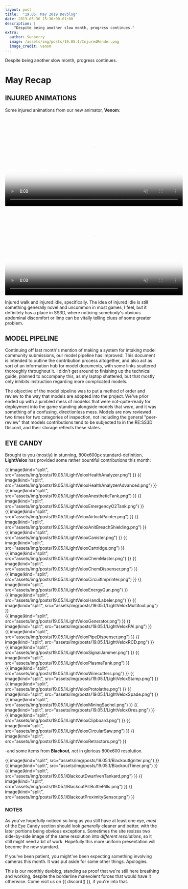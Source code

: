 ```yaml
---
layout: post
title:  "19.05: May 2019 Devblog"
date: 2019-05-30 15:30:00-01:00
description: |
    "Despite being another slow month, progress continues."
extra:
  author: Sunberry
  image: /assets/img/posts/19.05.1/InjuredRender.png
  image_credit: Venom
---
```


Despite being another slow month, progress continues.

# May Recap

## INJURED ANIMATIONS

Some injured animations from our new animator, **Venom**:

<video autoplay="autoplay" muted loop="loop" width="580px" poster="{{ site.baseurl }}/assets/img/posts/19.05.1/InjuredWalk.jpg">
  <source src="{{ site.baseurl }}/assets/img/posts/19.05.1/InjuredWalk.mp4" type="video/mp4">
</video>

<video autoplay="autoplay" muted loop="loop" width="580px" poster="{{ site.baseurl }}/assets/img/posts/19.05.1/InjuredIdle.jpg">
  <source src="{{ site.baseurl }}/assets/img/posts/19.05.1/InjuredIdle.mp4" type="video/mp4">
</video>

Injured walk and injured idle, specifically. The idea of injured idle is still something generally novel and uncommon in most games, I feel, but it definitely has a place in SS3D, where noticing somebody's obvious abdominal discomfort or limp can be vitally telling clues of some greater problem.

## MODEL PIPELINE

Continuing off last month's mention of making a system for intaking model community submissions, our model pipeline has improved. This document is intended to outline the contribution process altogether, and also act as sort of an information hub for model documents, with some links scattered thoroughly throughout it. I didn't get around to finishing up the technical guide, planned to accompany this, as my laptop shattered, but that mostly only inhibits instruction regarding more complicated models.

The objective of the model pipeline was to put a method of order and review to the way that models are adopted into the project. We've prior ended up with a jumbled mess of modelss that were not-quite-ready for deployment into the game standing alongside models that *were*, and it was something of a confusing, directionless mess. Models are now reviewed two times for two categories of inspection, not including the general "peer-review" that models contributions tend to be subjected to in the RE:SS3D Discord, and their storage reflects these states.

## EYE CANDY

Brought to you (mostly) in stunning, 800x600px standard-definition, **LightVelox** has provided some rather bountiful contributions this month:

<div class='horizontal-2' markdown='1'>
{{ image(kind="split", src="assets/img/posts/19.05.1/LightVeloxHealthAnalyzer.png") }}
{{ image(kind="split", src="assets/img/posts/19.05.1/LightVeloxHealthAnalyzerAdvanced.png") }}
</div>

<div class='horizontal-2' markdown='1'>
{{ image(kind="split", src="assets/img/posts/19.05.1/LightVeloxAnestheticTank.png") }}
{{ image(kind="split", src="assets/img/posts/19.05.1/LightVeloxEmergencyO2Tank.png") }}
</div>

<div class='horizontal-2' markdown='1'>
{{ image(kind="split", src="assets/img/posts/19.05.1/LightVeloxAirlockPainter.png") }}
{{ image(kind="split", src="assets/img/posts/19.05.1/LightVeloxAnitBreachShielding.png") }}
</div>

<div class='horizontal-2' markdown='1'>
{{ image(kind="split", src="assets/img/posts/19.05.1/LightVeloxCanister.png") }}
{{ image(kind="split", src="assets/img/posts/19.05.1/LightVeloxCartridge.png") }}
</div>

<div class='horizontal-2' markdown='1'>
{{ image(kind="split", src="assets/img/posts/19.05.1/LightVeloxChemMaster.png") }}
{{ image(kind="split", src="assets/img/posts/19.05.1/LightVeloxChemDispenser.png") }}
</div>

<div class='horizontal-2' markdown='1'>
{{ image(kind="split", src="assets/img/posts/19.05.1/LightVeloxCircuitImprinter.png") }}
{{ image(kind="split", src="assets/img/posts/19.05.1/LightVeloxEnergyGun.png") }}
</div>

<div class='horizontal-2' markdown='1'>
{{ image(kind="split", src="assets/img/posts/19.05.1/LightVeloxHandLabeler.png") }}
{{ image(kind="split", src="assets/img/posts/19.05.1/LightVeloxMultitool.png") }}
</div>

<div class='horizontal-2' markdown='1'>
{{ image(kind="split", src="assets/img/posts/19.05.1/LightVeloxGenerator.png") }}
{{ image(kind="split", src="assets/img/posts/19.05.1/LightVeloxPAI.png") }}
</div>

<div class='horizontal-2' markdown='1'>
{{ image(kind="split", src="assets/img/posts/19.05.1/LightVeloxPipeDispenser.png") }}
{{ image(kind="split", src="assets/img/posts/19.05.1/LightVeloxRCD.png") }}
</div>

<div class='horizontal-2' markdown='1'>
{{ image(kind="split", src="assets/img/posts/19.05.1/LightVeloxSignalJammer.png") }}
{{ image(kind="split", src="assets/img/posts/19.05.1/LightVeloxPlasmaTank.png") }}
</div>

<div class='horizontal-2' markdown='1'>
{{ image(kind="split", src="assets/img/posts/19.05.1/LightVeloxWirecutters.png") }}
{{ image(kind="split", src="assets/img/posts/19.05.1/LightVeloxStamp.png") }}
</div>

<div class='horizontal-2' markdown='1'>
{{ image(kind="split", src="assets/img/posts/19.05.1/LightVeloxProtolathe.png") }}
{{ image(kind="split", src="assets/img/posts/19.05.1/LightVeloxSpade.png") }}
</div>

<div class='horizontal-2' markdown='1'>
{{ image(kind="split", src="assets/img/posts/19.05.1/LightVeloxMiningSachel.png") }}
{{ image(kind="split", src="assets/img/posts/19.05.1/LightVeloxOres.png") }}
</div>

<div class='horizontal-3' markdown='1'>
{{ image(kind="split", src="assets/img/posts/19.05.1/LightVeloxClipboard.png") }}
{{ image(kind="split", src="assets/img/posts/19.05.1/LightVeloxCircularSaw.png") }}
{{ image(kind="split", src="assets/img/posts/19.05.1/LightVeloxRetractors.png") }}
</div>

-and some items from **Blackout**, *not* in glorious 800x600 resolution.

<div class='horizontal-2' markdown='1'>
{{ image(kind="split", src="assets/img/posts/19.05.1/BlackoutIgniter.png") }}
{{ image(kind="split", src="assets/img/posts/19.05.1/BlackoutTimer.png") }}
</div>

<div class='horizontal-3' markdown='1'>
{{ image(kind="split", src="assets/img/posts/19.05.1/BlackoutDwarfvenTankard.png") }}
{{ image(kind="split", src="assets/img/posts/19.05.1/BlackoutPillBottlePills.png") }}
{{ image(kind="split", src="assets/img/posts/19.05.1/BlackoutProximitySensor.png") }}
</div>

### NOTES

As you've hopefully noticed so long as you still have at least one eye, *most* of the Eye Candy section should look *generally* cleaner and better, with the later portions being obvious exceptions. Sometimes the site resizes two side-by-side image of the same resolution into *different resolutions*, so it still might need a bit of work. Hopefully this more uniform presentation will become the new standard.

If you've been patient, you might've been expecting something involving cameras this month. It was put aside for some other things. Apologies.

This is our monthly devblog, standing as proof that we're still here breathing and working, despite the borderline malevolent forces that would have it otherwise.
Come visit us on {{ discord() }}, if you're into that.

